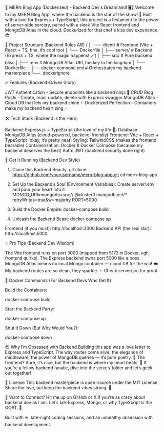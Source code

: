 🚀 MERN Blog App (Dockerized) - Backend Dev's Dreamland! 🖥️💾
Welcome to my MERN Blog App, where the backend is the star of the show! 🌟 Built with a love for Express + TypeScript, this project is a testament to the power of server-side sorcery, paired with a sleek Vite React frontend and MongoDB Atlas in the cloud. Dockerized for that chef's kiss dev experience. 😎

📁 Project Structure (Backend Rules All!)
/
│
├── client/               # Frontend (Vite + React + TS, fine, it’s cool too)
│   └── Dockerfile
│
├── server/               # Backend (Express + TS, where the magic happens! 🪄)
│   ├── src/              # Pure backend bliss
│   ├── .env              # MongoDB Atlas URI, the key to the kingdom
│   └── Dockerfile
│
├── docker-compose.yml    # Orchestrates my backend masterpiece
└── .dockerignore


🔥 Features (Backend-Driven Glory)

JWT Authentication - Secure endpoints like a backend ninja 🥷
CRUD Blog Posts - Create, read, update, delete with Express swagger
MongoDB Atlas - Cloud DB that lets my backend shine ✨
Dockerized Perfection - Containers make my backend heart sing 🎶


🛠️ Tech Stack (Backend is the Hero)

Backend: Express.js + TypeScript (the love of my life 💖)
Database: MongoDB Atlas (cloud-powered, backend-friendly)
Frontend: Vite + React + TypeScript (okay, it’s pretty neat)
Styling: TailwindCSS (makes the frontend bearable)
Containerization: Docker & Docker Compose (because my backend deserves the best)
Auth: JWT (backend security done right)


🏁 Get It Running (Backend Dev Style)
1. Clone this Backend Beauty:
git clone https://github.com/yourusername/mern-blog-app.git
cd mern-blog-app

2. Set Up the Backend’s Soul (Environment Variables):
Create server/.env and pour your heart into it:
MONGO_URI=mongodb+srv://<username>:<password>@cluster0.mongodb.net/<dbname>?retryWrites=true&w=majority
PORT=5000

3. Build the Docker Empire:
docker-compose build

4. Unleash the Backend Beast:
docker-compose up


Frontend (if you must): http://localhost:3000
Backend API (the real star): http://localhost:5000


💡 Pro Tips (Backend Dev Wisdom)

The Vite frontend runs on port 3000 (mapped from 5173 in Docker, ugh, frontend quirks).
The Express backend owns port 5000 like a boss.
MongoDB Atlas means no local Mongo container — cloud DB for the win! ☁️
My backend routes are so clean, they sparkle. ✨ Check server/src for proof.


🐳 Docker Commands (For Backend Devs Who Get It)

Build the Containers:

docker-compose build


Start the Backend Party:

docker-compose up


Shut It Down (But Why Would You?):

docker-compose down


😍 Why I’m Obsessed with Backend
Building this app was a love letter to Express and TypeScript. The way routes come alive, the elegance of middleware, the power of MongoDB queries — it’s pure poetry. 📜 The frontend? Sure, it’s nice, but the backend is where my heart beats. 💓 If you’re a fellow backend fanatic, dive into the server/ folder and let’s geek out together!

📜 License
This backend masterpiece is open-source under the MIT License. Share the love, but keep the backend vibes strong. 💪

🤩 Want to Connect?
Hit me up on GitHub or X if you’re as crazy about backend dev as I am. Let’s talk Express, Mongo, or why TypeScript is the GOAT. 🐐

Built with ☕, late-night coding sessions, and an unhealthy obsession with backend development.